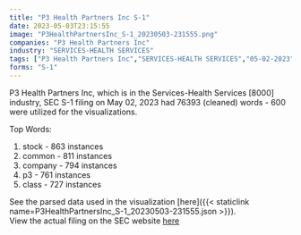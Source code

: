 ```yaml
---
title: "P3 Health Partners Inc S-1"
date: 2023-05-03T23:15:55
image: "P3HealthPartnersInc_S-1_20230503-231555.png"
companies: "P3 Health Partners Inc"
industry: "SERVICES-HEALTH SERVICES"
tags: ["P3 Health Partners Inc","SERVICES-HEALTH SERVICES","05-02-2023","S-1"]
forms: "S-1"
---
```

P3 Health Partners Inc, which is in the Services-Health Services [8000] industry, SEC S-1 filing on May 02, 2023 had 76393 (cleaned) words - 600 were utilized for the visualizations.

Top Words:
1. stock - 863 instances
2. common - 811 instances
3. company - 794 instances
4. p3 - 761 instances
5. class - 727 instances


See the parsed data used in the visualization [here]({{< staticlink name=P3HealthPartnersInc_S-1_20230503-231555.json >}}).  
View the actual filing on the SEC website [here](https://www.sec.gov/Archives/edgar/data/1832511/0001104659-23-054670.txt)
